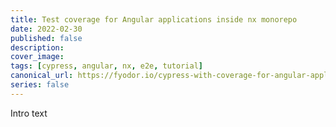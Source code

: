 ```yaml
---
title: Test coverage for Angular applications inside nx monorepo
date: 2022-02-30
published: false
description:
cover_image:
tags: [cypress, angular, nx, e2e, tutorial]
canonical_url: https://fyodor.io/cypress-with-coverage-for-angular-applications-inside-nx-monorepo/
series: false
---
```


Intro text